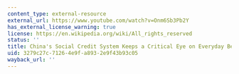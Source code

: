 ```yaml
---
content_type: external-resource
external_url: https://www.youtube.com/watch?v=Onm6Sb3Pb2Y
has_external_license_warning: true
license: https://en.wikipedia.org/wiki/All_rights_reserved
status: ''
title: China's Social Credit System Keeps a Critical Eye on Everyday Behavior
uid: 3279c27c-7126-4e9f-a893-2e9f43b93c05
wayback_url: ''
---
```

